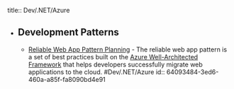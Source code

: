 title:: Dev/.NET/Azure

- ## Development Patterns
	- [Reliable Web App Pattern Planning](https://learn.microsoft.com/en-us/azure/architecture/reference-architectures/reliable-web-app/dotnet/pattern-overview) - The reliable web app pattern is a set of best practices built on the [Azure Well-Architected Framework](https://learn.microsoft.com/en-us/azure/architecture/framework/) that helps developers successfully migrate web applications to the cloud. #Dev/.NET/Azure
	  id:: 64093484-3ed6-460a-a85f-fa8090bd4e91